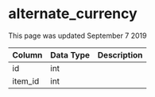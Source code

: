 # alternate\_currency

This page was updated September 7 2019

| Column | Data Type | Description |
| :--- | :--- | :--- |
| id | int |  |
| item\_id | int |  |

